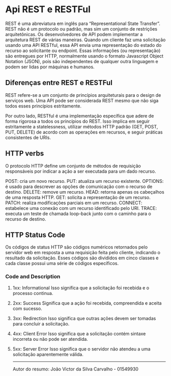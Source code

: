   # Api REST e RESTFul

REST é uma abreviatura em inglês para “Representational State Transfer”.
REST não é um protocolo ou padrão, mas sim um conjunto de restrições arquitetônicas. Os desenvolvedores de API podem implementar a arquitetura REST de várias maneiras. Quando um cliente faz uma solicitação usando uma API RESTful, essa API envia uma representação do estado do recurso ao solicitante ou endpoint. Essas informações (ou representação) são entregues por HTTP, normalmente usando o formato Javascript Object Notation (JSON), pois são independentes de qualquer outra linguagem e podem ser lidas por máquinas e humanos.

## Diferenças entre REST e RESTFul

REST refere-se a um conjunto de princípios arquiteturais para o design de serviços web. Uma API pode ser considerada REST mesmo que não siga todos esses princípios estritamente.

Por outro lado, RESTful é uma implementação específica que adere de forma rigorosa a todos os princípios do REST. Isso implica em seguir estritamente a statelessness, utilizar métodos HTTP padrão (GET, POST, PUT, DELETE) de acordo com as operações em recursos, e seguir práticas consistentes de URIs.

## HTTP verbs
O protocolo HTTP define um conjunto de métodos de requisição responsáveis por indicar a ação a ser executada para um dado recurso.


POST: cria um novo recurso.
PUT: atualiza um recurso existente.
OPTIONS: é usado para descrever as opções de comunicação com o recurso de destino.
DELETE: remove um recurso.
HEAD: retorna apenas os cabeçalhos de uma resposta HTTP.
GET: solicita a representação de um recurso.
PATCH: realiza modificações parciais em um recurso.
CONNECT: estabelece uma conexão com um recurso identificado pelo URI.
TRACE: executa um teste de chamada loop-back junto com o caminho para o recurso de destino.


## HTTP Status Code

Os códigos de status HTTP são códigos numéricos retornados pelo servidor web em resposta a uma requisição feita pelo cliente, indicando o resultado da solicitação. Esses códigos são divididos em cinco classes e cada classe possui uma série de códigos específicos.

### Code and Description

1. 1xx: Informational
      Isso significa que a solicitação foi recebida e o processo continua.

2. 2xx: Success
      Significa que a ação foi recebida, compreendida e aceita com sucesso.

3. 3xx: Redirection
     Isso significa que outras ações devem ser tomadas para concluir a solicitação.

4. 4xx: Client Error
      Isso significa que a solicitação contém sintaxe incorreta ou não pode ser atendida.

5. 5xx: Server Error
      Isso significa que o servidor não atendeu a uma solicitação aparentemente válida.


    ---

    Autor do resumo: João Victor da Silva Carvalho - 01549930

